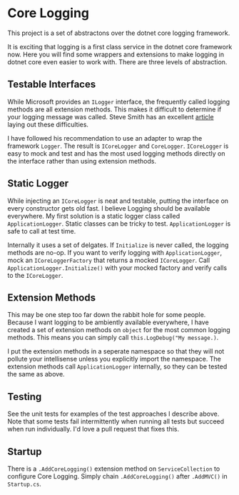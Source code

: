 # Core Logging
This project is a set of abstractons over the dotnet core logging framework.

It is exciting that logging is a first class service in the dotnet core framework now. Here you will find some wrappers and extensions to make logging in dotnet core even easier to work with. There are three levels of abstraction.

## Testable Interfaces
While Microsoft provides an `ILogger` interface, the frequently called logging methods are all extension methods. This makes it difficult to determine if your logging message was called. Steve Smith has an excellent [article](https://ardalis.com/testing-logging-in-aspnet-core) laying out these difficulties.

I have followed his recommendation to use an adapter to wrap the framework `Logger`. The result is `ICoreLogger` and `CoreLogger`. `ICoreLogger` is easy to mock and test and has the most used logging methods directly on the interface rather than using extension methods.

## Static Logger
While injecting an `ICoreLogger` is neat and testable, putting the interface on every constructor gets old fast. I believe Logging should be available everywhere. My first solution is a static logger class called `ApplicationLogger`. Static classes can be tricky to test. `ApplicationLogger` is safe to call at test time. 

Internally it uses a set of delgates.  If  `Initialize` is never called, the logging methods are no-op. If you want to verify logging with `ApplicationLogger`, mock an `ICoreLoggerFactory` that returns a mocked `ICoreLogger`. Call `ApplicationLogger.Initialize()` with your mocked factory and verify calls to the `ICoreLogger`.

## Extension Methods
This may be one step too far down the rabbit hole for some people. Because I want logging to be ambiently available everywhere, I have created a set of extension methods on `object` for the most common logging methods.  This means you can simply call `this.LogDebug("My message.)`. 

I put the extension methods in a seperate namespace so that they will not pollute your intellisense unless you explicitly import the namespace. The extension methods call `ApplicationLogger` internally, so they can be tested the same as above.

## Testing
See the unit tests for examples of the test approaches I describe above. Note that some tests fail intermittently when running all tests but succeed when run individually. I'd love a pull request that fixes this.

## Startup
There is a `.AddCoreLogging()` extension method on `ServiceCollection` to configure Core Logging. Simply chain `.AddCoreLogging()` after `.AddMVC()` in `Startup.cs`.